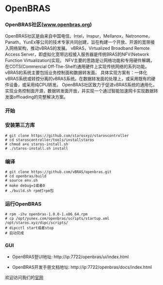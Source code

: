 OpenBRAS
====================================

### OpenBRAS社区(www.openbras.org)
OpenBRAS社区是由来自中国电信、Intel，Inspur，Mellanox，Netronome，Panath，YunEx等公司的技术专家共同创建，旨在构建一个开放、开源的宽带接入网络架构，推动vBRAS的发展。 
vBRAS，Virtualized Broadband Remote Access Server，即虚拟化宽带远程接入服务器是传统BRAS的NFV(Network Function Virtualization)实现。
NFV主要的思路是让网络功能和专用硬件解耦，在COTS(Commercial Off-The-Shelf)通用硬件上实现传统网络的系列功能。 
vBRAS的系统主要包括业务控制面和数据转发面。
具体实现方案有：一体化vBRAS系统或转控分离的vBRAS系统。在数据转发面的处理上，或采用既有的硬件设备，或采用纯CPU转发。 
OpenBRAS社区致力于促进vBRAS系统的通用化，实现业务控制面开源，数据转发面开放，并实现一个通过智能加速网卡实现数据转发面offloading的完整解决方案。

### 开始
### 安装第三方库
```
# git clone https://github.com/starosxyz/staroscontroller
# cd staroscontroller/tools/installstaros
# chmod a+x staros-install.sh
# ./staros-install.sh install
```
### 编译
```
# git clone https://github.com/vBRAS/openbras.git
# cd openbras/build
# source env.sh
# make debug=1或者0
# ./build.sh rpm打rpm包
```

### 运行OpenBRAS
```
# rpm -ihv openbras-1.0.0-1.x86_64.rpm
# cp /opt/yunex.com/openbras/scripts/startup.xml /opt/staros.xyz/dipc/scripts/
# dipcctl start或者stop
# 启动完成
```
### GUI
* OpenBRAS登UI地址:
http://ip:7722/openbras/ui/index.html

* OpenBRAS开发手册文档地址:
http://ip:7722/openbras/docs/index.html

欢迎访问我们的[官网](http://www.openbras.org)
